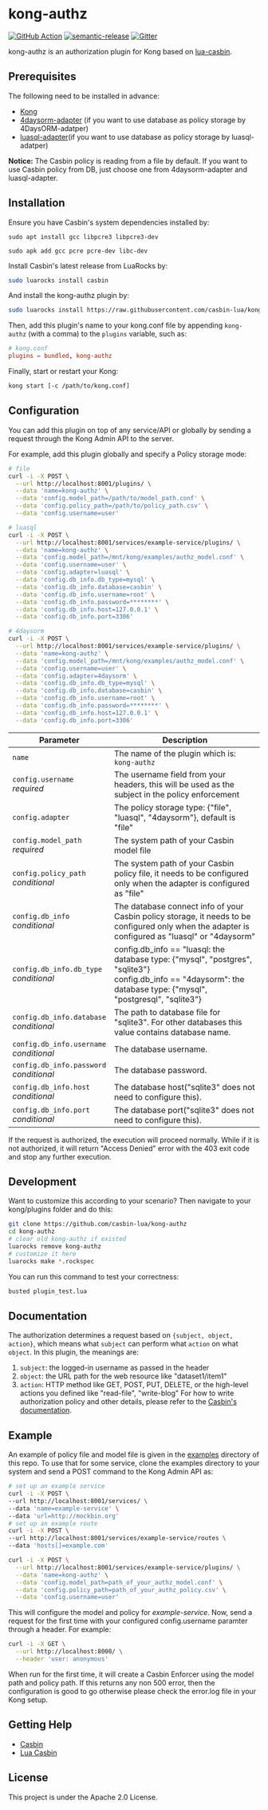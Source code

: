 # kong-authz

[![GitHub Action](https://github.com/casbin-lua/kong-authz/workflows/test/badge.svg?branch=master)](https://github.com/casbin-lua/kong-authz/actions)
[![semantic-release](https://img.shields.io/badge/%20%20%F0%9F%93%A6%F0%9F%9A%80-semantic--release-e10079.svg)](https://github.com/semantic-release/semantic-release)
[![Gitter](https://badges.gitter.im/Join%20Chat.svg)](https://gitter.im/casbin/lobby)

kong-authz is an authorization plugin for Kong based on [lua-casbin](https://github.com/casbin/lua-casbin/).

## Prerequisites

The following need to be installed in advance:

- [Kong](https://konghq.com/)
- [4daysorm-adapter](https://github.com/casbin-lua/4daysorm-adapter) (if you want to use database as policy storage by 4DaysORM-adatper)
- [luasql-adapter](https://github.com/casbin-lua/luasql-adapter)(if you want to use database as policy storage by luasql-adatper)

**Notice:** The Casbin policy is reading from a file by default. If you want to use Casbin policy from DB, just choose one from 4daysorm-adapter and luasql-adapter.

## Installation

Ensure you have Casbin's system dependencies installed by:

```
sudo apt install gcc libpcre3 libpcre3-dev
```

```
sudo apk add gcc pcre pcre-dev libc-dev
```
Install Casbin's latest release from LuaRocks by:

```bash
sudo luarocks install casbin
```

And install the kong-authz plugin by:

```bash
sudo luarocks install https://raw.githubusercontent.com/casbin-lua/kong-authz/master/kong-authz-0.0.1-1.rockspec
```

Then, add this plugin's name to your kong.conf file by appending `kong-authz` (with a comma) to the `plugins` variable, such as:

```conf
# kong.conf
plugins = bundled, kong-authz
```

Finally, start or restart your Kong:

```bash
kong start [-c /path/to/kong.conf]
```

## Configuration

You can add this plugin on top of any service/API or globally by sending a request through the Kong Admin API to the server. 

For example, add this plugin globally and specify a Policy storage mode:

```bash
# file
curl -i -X POST \
  --url http://localhost:8001/plugins/ \
  --data 'name=kong-authz' \
  --data 'config.model_path=/path/to/model_path.conf' \
  --data 'config.policy_path=/path/to/policy_path.csv' \
  --data 'config.username=user'
```

```bash
# luasql
curl -i -X POST \
  --url http://localhost:8001/services/example-service/plugins/ \
  --data 'name=kong-authz' \
  --data 'config.model_path=/mnt/kong/examples/authz_model.conf' \
  --data 'config.username=user' \
  --data 'config.adapter=luasql' \
  --data 'config.db_info.db_type=mysql' \
  --data 'config.db_info.database=casbin' \
  --data 'config.db_info.username=root' \
  --data 'config.db_info.password=********' \
  --data 'config.db_info.host=127.0.0.1' \
  --data 'config.db_info.port=3306'
```

```bash
# 4daysorm
curl -i -X POST \
  --url http://localhost:8001/services/example-service/plugins/ \
  --data 'name=kong-authz' \
  --data 'config.model_path=/mnt/kong/examples/authz_model.conf' \
  --data 'config.username=user' \
  --data 'config.adapter=4daysorm' \
  --data 'config.db_info.db_type=mysql' \
  --data 'config.db_info.database=casbin' \
  --data 'config.db_info.username=root' \
  --data 'config.db_info.password=********' \
  --data 'config.db_info.host=127.0.0.1' \
  --data 'config.db_info.port=3306'
```

<table><thead>
<tr>
<th>Parameter</th>
<th>Description</th>
</tr>
</thead><tbody>
<tr>
<td><code>name</code></td>
<td>The name of the plugin which is: <code>kong-authz</code></td>
</tr>
<tr>
<td><code>config.username</code><br><em>required</em></td>
<td>The username field from your headers, this will be used as the subject in the policy enforcement</td>
</tr>
<tr>
<td><code>config.adapter</code></td>
<td>The policy storage type: {"file", "luasql", "4daysorm"}, default is "file"</td>
</tr>
<tr>
<td><code>config.model_path</code><br><em>required</em></td>
<td>The system path of your Casbin model file</td>
</tr>
<tr>
<td><code>config.policy_path</code><br><em>conditional</em></td>
<td>The system path of your Casbin policy file, it needs to be configured only when the adapter is configured as "file"</td>
</tr>
<tr>
<td><code>config.db_info</code><br><em>conditional</em></td>
<td>The database connect info of your Casbin policy storage, it needs to be configured only when the adapter is configured as "luasql" or "4daysorm"
</td>
</tr>
<tr>
<td><code>config.db_info.db_type</code><br><em>conditional</em></td>
<td>config.db_info == "luasql: the database type: {"mysql", "postgres", "sqlite3"}<br />
    config.db_info == "4daysorm": the database type: {"mysql", "postgresql", "sqlite3"}
</td>
</tr>
<tr>
<td><code>config.db_info.database</code><br><em>conditional</em></td>
<td>The path to database file for "sqlite3". For other databases this value contains database name.
</td>
</tr>
<tr>
<td><code>config.db_info.username</code><br><em>conditional</em></td>
<td>The database username.
</td>
</tr>
<tr>
<td><code>config.db_info.password</code><br><em>conditional</em></td>
<td>The database password.
</td>
</tr>
<tr>
<td><code>config.db_info.host</code><br><em>conditional</em></td>
<td>The database host("sqlite3" does not need to configure this).
</td>
</tr>
<tr>
<td><code>config.db_info.port</code><br><em>conditional</em></td>
<td>The database port("sqlite3" does not need to configure this).
</td>
</tr>
</tbody></table>

If the request is authorized, the execution will proceed normally. While if it is not authorized, it will return "Access Denied" error with the 403 exit code and stop any further execution.

## Development

Want to customize this according to your scenario? Then navigate to your kong/plugins folder and do this:

```bash
git clone https://github.com/casbin-lua/kong-authz
cd kong-authz
# clear old kong-authz if existed
luarocks remove kong-authz
# customize it here
luarocks make *.rockspec
```

You can run this command to test your correctness:
```bash
busted plugin_test.lua
```

## Documentation

The authorization determines a request based on `{subject, object, action}`, which means what `subject` can perform what `action` on what `object`. In this plugin, the meanings are:

1. `subject`: the logged-in username as passed in the header
2. `object`: the URL path for the web resource like "dataset1/item1"
3. `action`: HTTP method like GET, POST, PUT, DELETE, or the high-level actions you defined like "read-file", "write-blog"
   For how to write authorization policy and other details, please refer to the [Casbin's documentation](https://casbin.org/).

## Example

An example of policy file and model file is given in the [examples](https://github.com/casbin-lua/kong-authz/tree/master/examples) directory of this repo. To use that for some service, clone the examples directory to your system and send a POST command to the Kong Admin API as:

```bash
# set up an example service
curl -i -X POST \
--url http://localhost:8001/services/ \
--data 'name=example-service' \
--data 'url=http://mockbin.org'
# set up an example route
curl -i -X POST \
--url http://localhost:8001/services/example-service/routes \
--data 'hosts[]=example.com'
```

```bash
curl -i -X POST \
  --url http://localhost:8001/services/example-service/plugins/ \
  --data 'name=kong-authz' \
  --data 'config.model_path=path_of_your_authz_model.conf' \
  --data 'config.policy_path=path_of_your_authz_policy.csv' \
  --data 'config.username=user'
```

This will configure the model and policy for *example-service*. Now, send a request for the first time with your configured config.username paramter through a header. For example:

```bash
curl -i -X GET \
  --url http://localhost:8000/ \
  --header 'user: anonymous' 
```

When run for the first time, it will create a Casbin Enforcer using the model path and policy path. If this returns any non 500 error, then the configuration is good to go otherwise please check the error.log file in your Kong setup.

## Getting Help

- [Casbin](https://casbin.org/)
- [Lua Casbin](https://github.com/casbin/lua-casbin/)

## License

This project is under the Apache 2.0 License.
